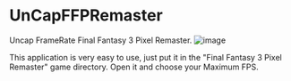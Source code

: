 # UnCapFFPRemaster
Uncap FrameRate Final Fantasy 3 Pixel Remaster.
![image](https://user-images.githubusercontent.com/17991404/128285953-a5d5e468-1bcc-4974-8a04-216955c9f8fe.png)

This application is very easy to use, just put it in the "Final Fantasy 3 Pixel Remaster" game directory.
Open it and choose your Maximum FPS.
